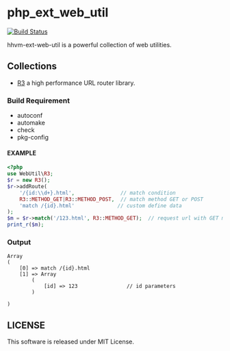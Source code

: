 php_ext_web_util
==================================================

[![Build Status](https://travis-ci.org/RickySu/php_ext_web_util.svg?branch=master)](https://travis-ci.org/RickySu/php_ext_web_util)

hhvm-ext-web-util is a powerful collection of web utilities.

Collections
-----------

* [R3](https://github.com/c9s/r3) a high performance URL router library.


### Build Requirement

* autoconf
* automake
* check
* pkg-config

#### EXAMPLE

```php
<?php
use WebUtil\R3;
$r = new R3();
$r->addRoute(
    '/{id:\\d+}.html',               // match condition 
    R3::METHOD_GET|R3::METHOD_POST,  // match method GET or POST
    'match /{id}.html'              // custom define data
);
$m = $r->match('/123.html', R3::METHOD_GET);  // request url with GET method
print_r($m);
```

### Output

```
Array
(
    [0] => match /{id}.html
    [1] => Array
        (
            [id] => 123                // id parameters
        )

)
```

## LICENSE


This software is released under MIT License.